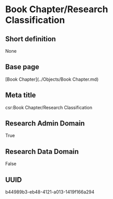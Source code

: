 # Book Chapter/Research Classification
## Short definition
None
## Base page
[Book Chapter](../Objects/Book Chapter.md)
## Meta title
csr:Book Chapter/Research Classification
## Research Admin Domain
True
## Research Data Domain
False
## UUID
b44989b3-eb48-4121-a013-1419f166a294
